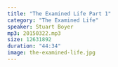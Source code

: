 ```yaml
---
title: "The Examined Life Part 1"
category: "The Examined Life"
speaker: Stuart Boyer
mp3: 20150322.mp3
size: 12631892
duration: "44:34"
image: the-examined-life.jpg
---
```

